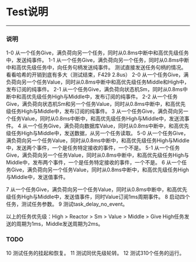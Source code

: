 # Test说明
------
### 说明
1-0 从一个任务Give，满负荷向另一个任务，同时从0.8ms中断中和高优先级任务中，发送纯事件。
1-1 从一个任务Give，满负荷向另一个任务，同时从0.8ms中断中和高优先级任务中，向任务句柄发送纯事件。
测试直接发送任务句柄的情况。看看哈希的开销到底有多大（测试结束，F429 2.8us）
2-0 从一个任务Give，满负荷向另一个任务Value，同时从0.8ms中断中和高优先级任务Middle和High中，发布订阅的纯事件。
2-1 从一个任务Give，满负荷向状态机Sm，同时从0.8ms中断中和高优先级任务High与Middle中，发布订阅的纯事件。
2-2 从一个任务Give，满负荷向状态机Sm和另一个任务Value，同时从0.8ms中断中，和高优先级任务High与Middle中，发布订阅的纯事件。
3 从一个任务Give，满负荷向另一个任务Value，同时从0.8ms中断中，和高优先级任务High与Middle中，发送流事件。
4 从一个任务Give，满负荷向数据库Value，同时从0.8ms中断中，和高优先级任务High与Middle中，发送数据，从另一个任务读取。
5-0 从一个任务Give，满负荷向另一个任务Value，同时从0.8ms中断中，和高优先级任务High与Middle中，发送两个事件，一个是任务特定接收的事件，一个不是。
5-1 从一个任务Give，满负荷向另一个任务Value，同时从0.8ms中断中，和高优先级任务High与Middle中，发布两个事件，一个是任务特定接收的事件，一个不是。
6 从一个任务Give，满负荷向另一个任务Value，同时从0.8ms中断中，和高优先级任务High与Middle中，发送值事件。

7 从一个任务Give，满负荷向另一个任务Value，同时从0.8ms中断中，和高优先级任务High与Middle中，发送值事件，同时Value订阅1ms周期事件。
8 启动四个任务，测试任务参数。
9 测试task_delay_no_event。

以上的任务优先级：High > Reactor > Sm > Value > Middle > Give
High任务发送的周期为1ms，Middle发送周期为2ms。

### TODO
10 测试任务的挂起和恢复。
11 测试同优先级轮转。
12 测试310个任务的运行。